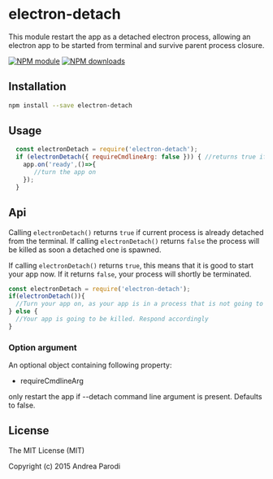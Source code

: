 # electron-detach

This module restart the app as a detached electron process,
allowing an electron app to be started from terminal and
survive parent process closure.

[![NPM module](https://img.shields.io/npm/v/electron-detach.svg)](https://npmjs.org/package/electron-detach)
[![NPM downloads](https://img.shields.io/npm/dt/electron-detach.svg)](https://npmjs.org/package/electron-detach)

## Installation

```bash
npm install --save electron-detach
```

## Usage

```javascript
  const electronDetach = require('electron-detach');
  if (electronDetach({ requireCmdlineArg: false })) { //returns true if your process is a detached child process
    app.on('ready',()=>{
       //turn the app on
    });
  }
```

## Api

Calling `electronDetach()` returns `true` if current process is already detached from the terminal.
If calling `electronDetach()` returns `false` the process will be killed as soon a detached one is spawned. 

If calling `electronDetach()` returns `true`, this means that it is good to start your app now. If it returns `false`, your process will shortly be terminated.

```javascript
const electronDetach = require('electron-detach');
if(electronDetach()){
  //Turn your app on, as your app is in a process that is not going to be killed
} else {
  //Your app is going to be killed. Respond accordingly
}
```

### Option argument

An optional object containing following property:

* requireCmdlineArg

only restart the app if --detach command line argument is present.
Defaults to false.

## License

The MIT License (MIT)

Copyright (c) 2015 Andrea Parodi



